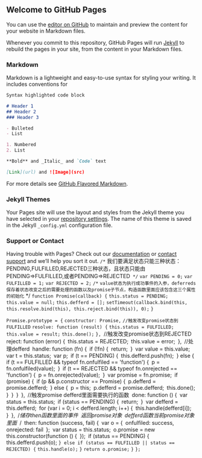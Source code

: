 ## Welcome to GitHub Pages

You can use the [editor on GitHub](https://github.com/SpringLv/springlv.github.io/edit/master/README.md) to maintain and preview the content for your website in Markdown files.

Whenever you commit to this repository, GitHub Pages will run [Jekyll](https://jekyllrb.com/) to rebuild the pages in your site, from the content in your Markdown files.

### Markdown

Markdown is a lightweight and easy-to-use syntax for styling your writing. It includes conventions for

```markdown
Syntax highlighted code block

# Header 1
## Header 2
### Header 3

- Bulleted
- List

1. Numbered
2. List

**Bold** and _Italic_ and `Code` text

[Link](url) and ![Image](src)
```

For more details see [GitHub Flavored Markdown](https://guides.github.com/features/mastering-markdown/).

### Jekyll Themes

Your Pages site will use the layout and styles from the Jekyll theme you have selected in your [repository settings](https://github.com/SpringLv/springlv.github.io/settings). The name of this theme is saved in the Jekyll `_config.yml` configuration file.

### Support or Contact

Having trouble with Pages? Check out our [documentation](https://help.github.com/categories/github-pages-basics/) or [contact support](https://github.com/contact) and we’ll help you sort it out.
`/*`
我们要满足状态只能三种状态：PENDING,FULFILLED,REJECTED三种状态，且状态只能由PENDING=>FULFILLED,或者PENDING=>REJECTED`
*/`
`var PENDING = 0;`
`var FULFILLED = 1;`
`var REJECTED = 2;`
`/*`
`value状态为执行成功事件的入参，deferreds保存着状态改变之后的需要处理的函数以及promise子节点，构造函数里面应该包含这三个属性的初始化`
 */
`function Promise(callback) {`
    `this.status = PENDING;`
    `this.value = null;`
    `this.defferd = [];`
    `setTimeout(callback.bind(this, this.resolve.bind(this), this.reject.bind(this)), 0);`
`}`

`Promise.prototype = {`
   `constructor: Promise,`
   `//触发改变promise状态到FULFILLED`
    `resolve: function (result) {`
        `this.status = FULFILLED;`
        `this.value = result;`
        `this.done();`
    `},
    `//触发改变promise状态到REJECTED`
    `reject: function (error) {`
        `this.status = REJECTED;`
        `this.value = error;`
    `},`
    `//处理defferd`
    `handle: function (fn) {`
        `if (!fn) {`
            `return;`
        `}`
        `var value = this.value;`
        `var t = this.status;`
        `var p;`
        `if (t == PENDING) {`
             `this.defferd.push(fn);`
        `} else {`
            `if (t == FULFILLED && typeof fn.onfulfiled == 'function') {`
                `p = fn.onfulfiled(value);`
            `}`
            `if (t == REJECTED && typeof fn.onrejected == 'function') {`
                `p = fn.onrejected(value);`
            `}`
        `var promise = fn.promise;`
        `if (promise) {`
            `if (p && p.constructor == Promise) {`
                `p.defferd = promise.defferd;`
            `} else {`
                `p = this;`
                `p.defferd = promise.defferd;`
                `this.done();`
            `}`
        `}`
        `}`
    `},`
    `//触发promise defferd里面需要执行的函数`
    `done: function () {`
        `var status = this.status;`
        `if (status == PENDING) {`
            `return;`
        `}`
        `var defferd = this.defferd;`
        `for (var i = 0; i < defferd.length; i++) {`
            `this.handle(defferd[i]);`
        `}`
    `},`
    `/*储存then函数里面的事件`
    `返回promise对象`
    `defferd函数当前promise对象里面`
    `*/`
    `then: function (success, fail) {`
       `var o = {`
            `onfulfiled: success,`
            `onrejected: fail`
        `};`
        `var status = this.status;`
        `o.promise = new this.constructor(function () {`
        `});`
        `if (status == PENDING) {`
           ` this.defferd.push(o);
        `} else if (status == FULFILLED || status == REJECTED) {`
            `this.handle(o);`
        `}`
        `return o.promise;`
   `}`
`};`
